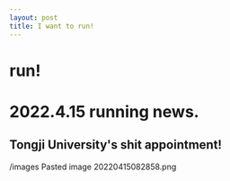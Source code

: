 ```yaml
---
layout: post
title: I want to run!
---
```

# run!
# 2022.4.15 running news.
## Tongji University's shit appointment! 
/images Pasted image 20220415082858.png
